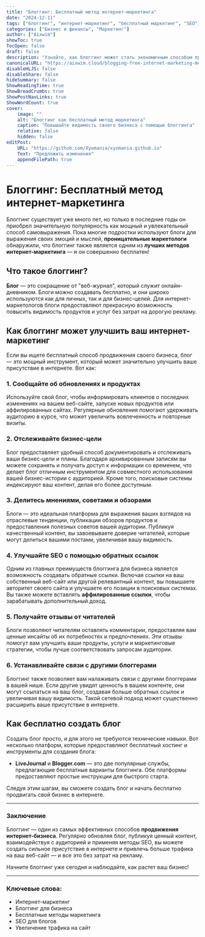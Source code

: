 ```yaml
---
title: "Блоггинг: Бесплатный метод интернет-маркетинга"
date: "2024-12-11"
tags: ["блоггинг", "интернет-маркетинг", "бесплатный маркетинг", "SEO", "онлайн-бизнес"]
categories: ["Бизнес и финансы", "Маркетинг"]
author: ["Aixwim"]
showToc: true
TocOpen: false
draft: false
description: "Узнайте, как блоггинг может стать экономичным способом продвижения вашего бизнеса и повышения видимости вашего веб-сайта в интернете. Откройте для себя советы по использованию блогов для успеха в маркетинге."
canonicalURL: "https://aixwim.cloud/blogging-free-internet-marketing-method"
disableHLJS: false
disableShare: false
hideSummary: false
ShowReadingTime: true
ShowBreadCrumbs: true
ShowPostNavLinks: true
ShowWordCount: true
cover:
    image: ""
    alt: "Блоггинг как бесплатный метод маркетинга"
    caption: "Повышайте видимость своего бизнеса с помощью блоггинга"
    relative: false
    hidden: false
editPost:
    URL: "https://github.com/Xyomania/xyomania.github.io"
    Text: "Предложить изменения"
    appendFilePath: true
---
```


# Блоггинг: Бесплатный метод интернет-маркетинга

Блоггинг существует уже много лет, но только в последние годы он приобрел значительную популярность как мощный и увлекательный способ самовыражения. Пока многие подростки используют блоги для выражения своих эмоций и мыслей, **проницательные маркетологи** обнаружили, что блоггинг также является одним из **лучших методов интернет-маркетинга** — и он совершенно бесплатен!

## Что такое блоггинг?

**Блог** — это сокращение от "веб-журнал", который служит онлайн-дневником. Блоги можно создавать бесплатно, и они широко используются как для личных, так и для бизнес-целей. Для интернет-маркетологов блоги предоставляют прекрасную возможность повысить видимость продуктов и услуг без затрат на дорогую рекламу.

## Как блоггинг может улучшить ваш интернет-маркетинг

Если вы ищете бесплатный способ продвижения своего бизнеса, блог — это мощный инструмент, который может значительно улучшить ваше присутствие в интернете. Вот как:

### 1. Сообщайте об обновлениях и продуктах

Используйте свой блог, чтобы информировать клиентов о последних изменениях на вашем веб-сайте, запуске новых продуктов или аффилированных сайтах. Регулярные обновления помогают удерживать аудиторию в курсе, что может увеличить вовлеченность и повторные визиты.

### 2. Отслеживайте бизнес-цели

Блог предоставляет удобный способ документировать и отслеживать ваши бизнес-цели и планы. Благодаря архивированным записям вы можете сохранять и получать доступ к информации со временем, что делает блог отличным инструментом для совместного использования вашей бизнес-истории с аудиторией. Кроме того, поисковые системы индексируют ваш контент, делая его более доступным.

### 3. Делитесь мнениями, советами и обзорами

Блоги — это идеальная платформа для выражения ваших взглядов на отраслевые тенденции, публикации обзоров продуктов и предоставления полезных советов вашей аудитории. Публикуя качественный контент, вы завоевываете доверие читателей, которые могут делиться вашими постами, увеличивая вашу видимость.

### 4. Улучшайте SEO с помощью обратных ссылок

Одним из главных преимуществ блоггинга для бизнеса является возможность создавать обратные ссылки. Включая ссылки на ваш собственный веб-сайт или другой релевантный контент, вы повышаете авторитет своего сайта и улучшаете его позиции в поисковых системах. Вы также можете вставлять **аффилированные ссылки**, чтобы зарабатывать дополнительный доход.

### 5. Получайте отзывы от читателей

Блоги позволяют читателям оставлять комментарии, предоставляя вам ценные инсайты об их потребностях и предпочтениях. Эти отзывы помогут вам улучшить ваши продукты, услуги и маркетинговые стратегии, чтобы лучше соответствовать запросам аудитории.

### 6. Устанавливайте связи с другими блоггерами

Блоггинг также позволяет вам налаживать связи с другими блоггерами в вашей нише. Если другие увидят ценность в вашем контенте, они могут ссылаться на ваш блог, создавая больше обратных ссылок и увеличивая вашу видимость. Такой сетевой подход может существенно расширить ваше присутствие в интернете.

## Как бесплатно создать блог

Создать блог просто, и для этого не требуются технические навыки. Вот несколько платформ, которые предоставляют бесплатный хостинг и инструменты для создания блога:

- **LiveJournal** и **Blogger.com** — это две популярные службы, предлагающие бесплатные варианты блоггинга. Обе платформы предоставляют простые инструкции для быстрого старта.

Следуя этим шагам, вы сможете создать блог и начать бесплатно продвигать свой бизнес в интернете.

---

### Заключение

Блоггинг — один из самых эффективных способов **продвижения интернет-бизнеса**. Регулярно обновляя блог, публикуя ценный контент, взаимодействуя с аудиторией и применяя методы SEO, вы можете создать сильное присутствие в интернете и привлечь больше трафика на ваш веб-сайт — и все это без затрат на рекламу.

Начните блоггинг уже сегодня и наблюдайте, как растет ваш бизнес!

---

### Ключевые слова:
- Интернет-маркетинг
- Блоггинг для бизнеса
- Бесплатные методы маркетинга
- SEO для блогов
- Увеличение трафика на сайт
